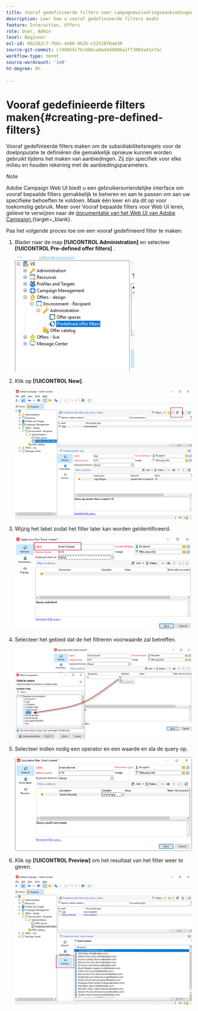 ```yaml
---
title: Vooraf gedefinieerde filters voor campagnewisselingsaanbiedingen
description: Leer hoe u vooraf gedefinieerde filters maakt
feature: Interaction, Offers
role: User, Admin
level: Beginner
exl-id: 092262c7-768c-4e86-9b2b-c52516f6a030
source-git-commit: c748654c76c6b6ce8ad4d4886a1f73004a41e7ac
workflow-type: tm+mt
source-wordcount: '149'
ht-degree: 0%

---
```


# Vooraf gedefinieerde filters maken{#creating-pre-defined-filters}

Vooraf gedefinieerde filters maken om de subsidiabiliteitsregels voor de doelpopulatie te definiëren die gemakkelijk opnieuw kunnen worden gebruikt tijdens het maken van aanbiedingen. Zij zijn specifiek voor elke milieu en houden rekening met de aanbiedingsparameters.

>[!NOTE]
>
>Adobe Campaign Web UI biedt u een gebruikersvriendelijke interface om vooraf bepaalde filters gemakkelijk te beheren en aan te passen om aan uw specifieke behoeften te voldoen. Maak één keer en sla dit op voor toekomstig gebruik. Meer over Vooraf bepaalde filters voor Web UI leren, gelieve te verwijzen naar de [ documentatie van het Web UI van Adobe Campaign ](https://experienceleague.adobe.com/en/docs/campaign-web/v8/start/predefined-filters){target=_blank}.


Pas het volgende proces toe om een vooraf gedefinieerd filter te maken:

1. Blader naar de map **[!UICONTROL Administration]** en selecteer **[!UICONTROL Pre-defined offer filters]** .

   ![](assets/offer_filter_create_005.png)

1. Klik op **[!UICONTROL New]**.

   ![](assets/offer_filter_create_001.png)

1. Wijzig het label zodat het filter later kan worden geïdentificeerd.

   ![](assets/offer_filter_create_002.png)

1. Selecteer het gebied dat de het filtreren voorwaarde zal betreffen.

   ![](assets/offer_filter_create_003.png)

1. Selecteer indien nodig een operator en een waarde en sla de query op.

   ![](assets/offer_filter_create_004.png)

1. Klik op **[!UICONTROL Preview]** om het resultaat van het filter weer te geven.

   ![](assets/offer_filter_create_006.png)
